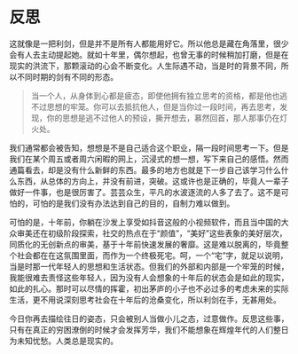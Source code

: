# 反思
这就像是一把利剑，但是并不是所有人都能用好它。所以他总是藏在角落里，很少会有人去主动提起她。就如十年里，偶尔想起，也曾无事的时候稍加打磨，但是在现实的洪流下，那颗滚动的心会不断变化。人生际遇不动，当是时的背景不同，所以不同时期的剑有不同的形态。

>当一个人，从身体到心都是疲态，即使他拥有独立思考的资格，都是他也逃不过思想的牢笼。你可以去抵抗他人，但是当你过一段时间，再去思考，发现，你的思想是逃不过他人的预设，撕开想去，慕然回首，那人那事仍在灯火处。

我们通常都会被告知，想想是不是自己适合这个职业，隔一段时间思考一下。但是我们在某个周五或者周六闲暇的网上，沉浸式的想一想，写下来自己的感悟。然而通篇看去，却是没有什么新鲜的东西。最多的地方也就是下一步自己该学习什么什么东西，从总体的方向上，并没有前进，突破。这或许也是正确的，毕竟人一辈子做好一件事，也是很厉害了。芸芸众生，平凡的水波逐流的人多了去了。这不是可怕的，可怕的是我们没有办法达到自己的目的，自制力难以做到。

可怕的是，十年前，你躺在沙发上享受如抖音这般的小视频软件，而且当中国的大众审美还在初级阶段探索，社交的热点在于“颜值”，“美好”这些表象的美好层次，同质化的无创新点的审美，基于十年前快速发展的奢靡。这是难以脱离的，毕竟整个社会都在在这氛围里面，而作为一个终极死宅。呵，一个“宅”字，就足以说明，当是时那一代年轻人的思想和生活状态。但我们的外部和内部是一个牢笼的时候，我能很难去责怪这些年轻人，因为没有人会想象的十年后的状态会是如此的现实，如此的扎心。那时可以尽情的挥霍，初出茅庐的小子也不必过多的考虑未来的实际生活，更不用说深刻思考社会在十年后的沧桑变化，所以利剑在手，无甚用处。

今日你再去描绘往日的姿态，只会被别人当做小儿之态，过意做作。反思这些事，只有在真正的穷困潦倒的时候才会发挥芳华，我们不能想象在辉煌年代的人们整日为未知忧愁。人类总是现实的。


